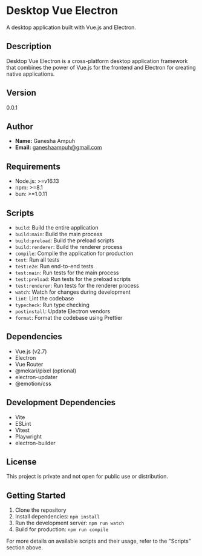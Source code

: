 # Desktop Vue Electron

A desktop application built with Vue.js and Electron.

## Description

Desktop Vue Electron is a cross-platform desktop application framework that combines the power of Vue.js for the frontend and Electron for creating native applications.

## Version

0.0.1

## Author

- **Name:** Ganesha Ampuh
- **Email:** ganeshaampuh@gmail.com

## Requirements

- Node.js: >=v16.13
- npm: >=8.1
- bun: >=1.0.11

## Scripts

- `build`: Build the entire application
- `build:main`: Build the main process
- `build:preload`: Build the preload scripts
- `build:renderer`: Build the renderer process
- `compile`: Compile the application for production
- `test`: Run all tests
- `test:e2e`: Run end-to-end tests
- `test:main`: Run tests for the main process
- `test:preload`: Run tests for the preload scripts
- `test:renderer`: Run tests for the renderer process
- `watch`: Watch for changes during development
- `lint`: Lint the codebase
- `typecheck`: Run type checking
- `postinstall`: Update Electron vendors
- `format`: Format the codebase using Prettier

## Dependencies

- Vue.js (v2.7)
- Electron
- Vue Router
- @mekari/pixel (optional)
- electron-updater
- @emotion/css

## Development Dependencies

- Vite
- ESLint
- Vitest
- Playwright
- electron-builder

## License

This project is private and not open for public use or distribution.

## Getting Started

1. Clone the repository
2. Install dependencies: `npm install`
3. Run the development server: `npm run watch`
4. Build for production: `npm run compile`

For more details on available scripts and their usage, refer to the "Scripts" section above.
